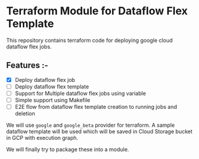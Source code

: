 # Terraform Module for Dataflow Flex Template

This repository contains terraform code for deploying google cloud dataflow flex jobs.

## Features :- 

- [x] Deploy dataflow flex job
- [ ] Deploy dataflow flex template
- [ ] Support for Multiple dataflow flex jobs using variable
- [ ] Simple support using Makefile
- [ ] E2E flow from dataflow flex template creation to running jobs and deletion

We will use `google` and `google_beta` provider for terraform. A sample dataflow template will be used which will be saved in Cloud Storage bucket in GCP with execution graph. 

We will finally try to package these into a module.